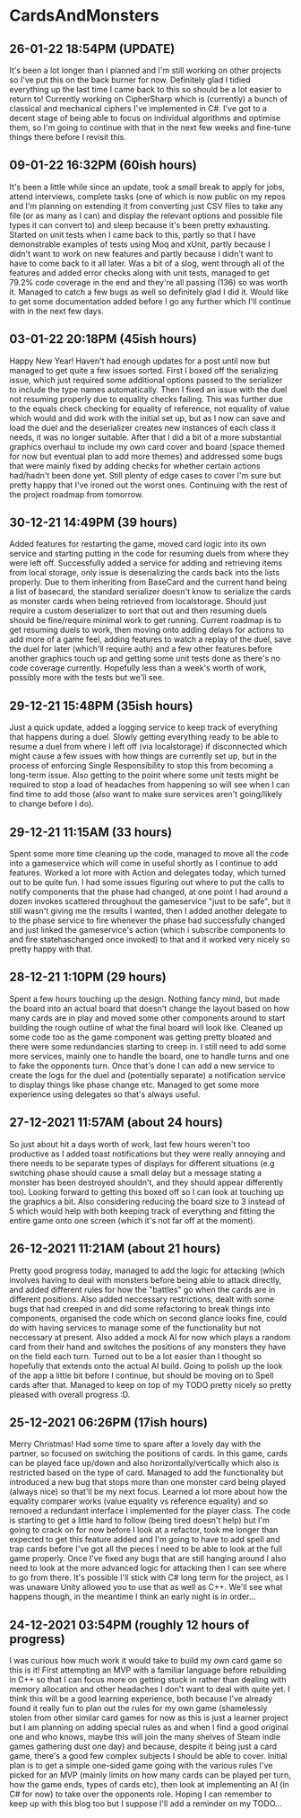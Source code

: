 # CardsAndMonsters

## 26-01-22 18:54PM (UPDATE)
It's been a lot longer than I planned and I'm still working on other projects so I've put this on the back burner for now. Definitely glad I tidied everything up the last time I came back to this so should be a lot easier to return to! Currently working on CipherSharp which is (currently) a bunch of classical and mechanical ciphers I've implemented in C#. I've got to a decent stage of being able to focus on individual algorithms and optimise them, so I'm going to continue with that in the next few weeks and fine-tune things there before I revisit this.

## 09-01-22 16:32PM (60ish hours)

It's been a little while since an update, took a small break to apply for jobs, attend interviews, complete tasks (one of which is now public on my repos and I'm planning on extending it from converting just CSV files to take any file (or as many as I can) and display the relevant options and possible file types it can convert to) and sleep because it's been pretty exhausting. Started on unit tests when I came back to this, partly so that I have demonstrable examples of tests using Moq and xUnit, partly because I didn't want to work on new features and partly because I didn't want to have to come back to it all later. Was a bit of a slog, went through all of the features and added error checks along with unit tests, managed to get 79.2% code coverage in the end and they're all passing (136) so was worth it. Managed to catch a few bugs as well so definitely glad I did it. Would like to get some documentation added before I go any further which I'll continue with in the next few days.


## 03-01-22 20:18PM (45ish hours)

Happy New Year! Haven't had enough updates for a post until now but managed to get quite a few issues sorted. First I boxed off the serializing issue, which just required some additional options passed to the serializer to include the type names automatically. Then I fixed an issue with the duel not resuming properly due to equality checks failing. This was further due to the equals check checking for equality of reference, not equality of value which would and did work with the initial set up, but as I now can save and load the duel and the deserializer creates new instances of each class it needs, it was no longer suitable. After that I did a bit of a more substantial graphics overhaul to include my own card cover and board (space themed for now but eventual plan to add more themes) and addressed some bugs that were mainly fixed by adding checks for whether certain actions had/hadn't been done yet. Still plenty of edge cases to cover I'm sure but pretty happy that I've ironed out the worst ones. Continuing with the rest of the project roadmap from tomorrow.


## 30-12-21 14:49PM (39 hours)

Added features for restarting the game, moved card logic into its own service and starting putting in the code for resuming duels from where they were left off. Successfully added a service for adding and retrieving items from local storage, only issue is deserializing the cards back into the lists properly. Due to them inheriting from BaseCard and the current hand being a list of basecard, the standard serializer doesn't know to serialize the cards as monster cards when being retrieved from localstorage. Should just require a custom deserializer to sort that out and then resuming duels should be fine/require minimal work to get running. Current roadmap is to get resuming duels to work, then moving onto adding delays for actions to add more of a game feel, adding features to watch a replay of the duel, save the duel for later (which'll require auth) and a few other features before another graphics touch up and getting some unit tests done as there's no code coverage currently. Hopefully less than a week's worth of work, possibly more with the tests but we'll see.


## 29-12-21 15:48PM (35ish hours)

Just a quick update, added a logging service to keep track of everything that happens during a duel. Slowly getting everything ready to be able to resume a duel from where I left off (via localstorage) if disconnected which might cause a few issues with how things are currently set up, but in the process of enforcing Single Responsibility to stop this from becoming a long-term issue. Also getting to the point where some unit tests might be required to stop a load of headaches from happening so will see when I can find time to add those (also want to make sure services aren't going/likely to change before I do). 


## 29-12-21 11:15AM (33 hours)

Spent some more time cleaning up the code, managed to move all the code into a gameservice which will come in useful shortly as I continue to add features. Worked a lot more with Action and delegates today, which turned out to be quite fun. I had some issues figuring out where to put the calls to notify components that the phase had changed, at one point I had around a dozen invokes scattered throughout the gameservice "just to be safe", but it still wasn't giving me the results I wanted, then I added another delegate to to the phase service to fire whenever the phase had successfully changed and just linked the gameservice's action (which i subscribe components to and fire statehaschanged once invoked) to that and it worked very nicely so pretty happy with that.


## 28-12-21 1:10PM (29 hours)

Spent a few hours touching up the design. Nothing fancy mind, but made the board into an actual board that doesn't change the layout based on how many cards are in play and moved some other components around to start building the rough outline of what the final board will look like. Cleaned up some code too as the game component was getting pretty bloated and there were some redundancies starting to creep in. I still need to add some more services, mainly one to handle the board, one to handle turns and one to fake the opponents turn. Once that's done I can add a new service to create the logs for the duel and (potentially separate) a notification service to display things like phase change etc. Managed to get some more experience using delegates so that's always useful.


## 27-12-2021 11:57AM (about 24 hours)

So just about hit a days worth of work, last few hours weren't too productive as I added toast notifications but they were really annoying and there needs to be separate types of displays for different situations (e.g switching phase should cause a small delay but a message stating a monster has been destroyed shouldn't, and they should appear differently too). Looking forward to getting this boxed off so I can look at touching up the graphics a bit. Also considering reducing the board size to 3 instead of 5 which would help with both keeping track of everything and fitting the entire game onto one screen (which it's not far off at the moment).


## 26-12-2021 11:21AM (about 21 hours)

Pretty good progress today, managed to add the logic for attacking (which involves having to deal with monsters before being able to attack directly, and added different rules for how the "battles" go when the cards are in different positions. Also added neccessary restrictions, dealt with some bugs that had creeped in and did some refactoring to break things into components, organised the code which on second glance looks fine, could do with having services to manage some of the functionality but not neccessary at present. Also added a mock AI for now which plays a random card from their hand and switches the positions of any monsters they have on the field each turn. Turned out to be a lot easier than I thought so hopefully that extends onto the actual AI build. Going to polish up the look of the app a little bit before I continue, but should be moving on to Spell cards after that. Managed to keep on top of my TODO pretty nicely so pretty pleased with overall progress :D.


## 25-12-2021 06:26PM (17ish hours)

Merry Christmas! Had some time to spare after a lovely day with the partner, so focused on switching the positions of cards. In this game, cards can be played face up/down and also horizontally/vertically which also is restricted based on the type of card. Managed to add the functionality but introduced a new bug that stops more than one monster card being played (always nice) so that'll be my next focus. Learned a lot more about how the equality comparer works (value equality vs reference equality) and so removed a redundant interface I implemented for the player class. The code is starting to get a little hard to follow (being tired doesn't help) but I'm going to crack on for now before I look at a refactor, took me longer than expected to get this feature added and I'm going to have to add spell and trap cards before I've got all the pieces I need to be able to look at the full game properly. Once I've fixed any bugs that are still hanging around I also need to look at the more advanced logic for attacking then I can see where to go from there. It's possible I'll stick with C# long term for the project, as I was unaware Unity allowed you to use that as well as C++. We'll see what happens though, in the meantime I think an early night is in order...


## 24-12-2021 03:54PM (roughly 12 hours of progress)

I was curious how much work it would take to build my own card game so this is it! First attempting an MVP with a familiar language before rebuilding in C++ so that I can focus more on getting stuck in rather than dealing with memory allocation and other headaches I don't want to deal with quite yet. I think this will be a good learning experience, both because I've already found it really fun to plan out the rules for my own game (shamelessly stolen from other similar card games for now as this is just a learner project but I am planning on adding special rules as and when I find a good original one and who knows, maybe this will join the many shelves of Steam indie games gathering dust one day) and because, despite it being just a card game, there's a good few complex subjects I should be able to cover. Initial plan is to get a simple one-sided game going with the various rules I've picked for an MVP (mainly limits on how many cards can be played per turn, how the game ends, types of cards etc), then look at implementing an AI (in C# for now) to take over the opponents role. Hoping I can remember to keep up with this blog too but I suppose I'll add a reminder on my TODO...
